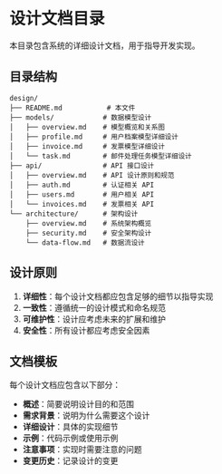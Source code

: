 # 设计文档目录

本目录包含系统的详细设计文档，用于指导开发实现。

## 目录结构

```
design/
├── README.md           # 本文件
├── models/            # 数据模型设计
│   ├── overview.md    # 模型概览和关系图
│   ├── profile.md     # 用户档案模型详细设计
│   ├── invoice.md     # 发票模型详细设计
│   └── task.md        # 邮件处理任务模型详细设计
├── api/               # API 接口设计
│   ├── overview.md    # API 设计原则和规范
│   ├── auth.md        # 认证相关 API
│   ├── users.md       # 用户相关 API
│   └── invoices.md    # 发票相关 API
└── architecture/      # 架构设计
    ├── overview.md    # 系统架构概览
    ├── security.md    # 安全架构设计
    └── data-flow.md   # 数据流设计
```

## 设计原则

1. **详细性**：每个设计文档都应包含足够的细节以指导实现
2. **一致性**：遵循统一的设计模式和命名规范
3. **可维护性**：设计应考虑未来的扩展和维护
4. **安全性**：所有设计都应考虑安全因素

## 文档模板

每个设计文档应包含以下部分：

- **概述**：简要说明设计目的和范围
- **需求背景**：说明为什么需要这个设计
- **详细设计**：具体的实现细节
- **示例**：代码示例或使用示例
- **注意事项**：实现时需要注意的问题
- **变更历史**：记录设计的变更